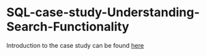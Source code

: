 # SQL-case-study-Understanding-Search-Functionality
Introduction to the case study can be found [here](https://community.modeanalytics.com/sql/tutorial/understanding-search-functionality/)

